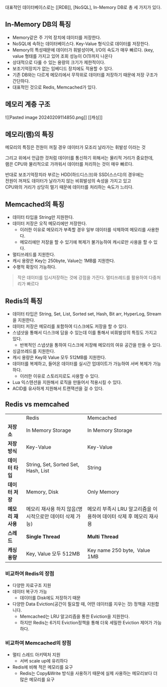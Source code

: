 대표적인 데이터베이스로는 [[RDB]], [NoSQL], In-Memory DB로 총 세 가지가 있다.

## In-Memory DB의 특징

- Memory같은 주 기억 장치에 데이터를 저장한다.
- NoSQL에 속하는 데이터베이스다. Key-Value 형식으로 데이터를 저장한다.
- Memory의 특성때문에 데이터가 휘발성이며, I/O의 속도가 매우 빠르다. (key, value 형태를 가지고 있어 조회 성능이 O(1)까지 나온다
- 상대적으로 다룰 수 있는 용량의 크기가 제한적이다.
- 보조기억장치가 없는 임베디드 장치에도 적용할 수 있다.
- 기존 DB와는 다르게 메모리에서 무작위로 데이터를 저장하기 때문에 저장 구조가 간단하다.  
- 대표적인 것으로 Redis, Memcached가 있다.
## 메모리 계층 구조
![[Pasted image 20240209114850.png]]
[[캐싱]]
## 메모리(램)의 특징

메모리의 특징은 전원이 꺼질 경우 데이터가 모조리 날라가는 휘발성 이라는 것

그리고 위에서 언급한 것처럼 데이터를 통신하기 위해서는 물리적 거리가 중요한데,  
램은 CPU와 물리적으로 가까워서 데이터를 처리하는 것이 매우 빠르다.

반대로 보조기억장치라 부르는 HDD(하드디스크)와 SSD(스스디)의 경우에는  
전원이 꺼져도 데이터가 날라가지 않는 비휘발성의 속성을 가지고 있고  
CPU와의 거리가 상당히 멀기 때문에 데이터를 처리하는 속도가 느리다.

## Memcached의 특징
- 데이터 타입을 String만 지원한다.
- 데이터 저장은 오직 메모리에만 저장한다.
    - 이러한 이유로 메모리가 부족할 경우 일부 데이터를 삭제하여 메모리를 사용한다.
    - 메모리에만 저장을 할 수 있기에 복제가 불가능하여 캐시로만 사용을 할 수 있다.
- 멀티쓰레드를 지원한다.
- 캐시 용량은 Key는 250byte, Value는 1MB를 지원한다.
- 수평적 확장이 가능하다.
> 작은 데이터를 임시저장하는 것에 강점을 가진다.
> 멀티쓰레드를 활용하여 다중처리가 빠르다
## Redis의 특징
- 데이터 타입은 String, Set, List, Sorted set, Hash, Bit arr, HyperLog, Stream을 지원한다.
- 데이터 저장은 메모리를 포함하여 디스크에도 저장을 할 수 있다.
- 스냅샷을 통해서 디스크에 담을 수 있는데 이를 통해서 비휘발성의 특징도 가지고 있다.
    - 반복적인 스냅샷을 통하여 디스크에 저장해 메모리의 여유 공간을 만들 수 있다.
- 싱글쓰레드를 지원한다.
- 캐시 용량은 Key와 Value 모두 512MB를 지원한다.
- 데이터를 복제하고, 들어온 데이터를 실시간 업데이트가 가능하여 서버 복제가 가능하다.
    - 이러한 이유로 스토리지로도 사용할 수 있다.
- Lua 익스텐션을 지원해서 로직을 만들어서 적용시킬 수 있다.
- ACID를 유사하게 지원해서 트랜잭션을 걸 수 있다.

## Redis vs memcahed

|             |                                     |                                         |
| ----------- | ----------------------------------- | --------------------------------------- |
|             | Redis                               | Memcached                               |
| **저장소**     | In Memory Storage                   | In Memory Storage                       |
| **저장 방식**   | Key-Value                           | Key-Value                               |
| **데이터 타입**  | String, Set, Sorted Set, Hash, List | String                                  |
| **데이터 저장**  | Memory, Disk                        | Only Memory                             |
| **메모리 재사용** | 메모리 재사용 하지 않음(명시적으로만 데이터 삭제 가능)     | 메모리 부족시 LRU 알고리즘을 이용하여 데이터 삭제 후 메모리 재사용 |
| **스레드**     | **Single Thread**                   | **Multi Thread**                        |
| **캐싱 용량**   | Key, Value 모두 512MB                 | Key name 250 byte,  Value 1MB           |
### 비교하여 Redis의 장점
- 다양한 자료구조 지원
- 데이터 복구가 가능
	- 데이터를 Disk에도 저장하기 때문
- 다양한 Data Eviction(공간이 필요할 때, 어떤 데이터를 지우는 것) 정책을 지원합니다.
	- Memcached는 LRU 알고리즘을 통한 Eviction을 지원한다. 
	- 하지만 Redis는 6가지 Eviction정책을 통해 더욱 세밀한 Eviction 제어가 가능하다.

### 비교하여 Memcached의 장점
- 멀티 스레드 아키텍처 지원
	- 서버 scale up에 유리하다
- Redis에 비해 적은 메모리를 요구
	- Redis는 Copy&Write 방식을 사용하기 때문에 실제 사용하는 메모리보다 더 많은 메모리를 요구